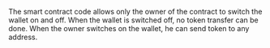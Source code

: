 The smart contract code allows only the owner of the contract to switch the wallet on and off.
When the wallet is switched off, no token transfer can be done.
When the owner switches on the wallet, he can send token to any address.

